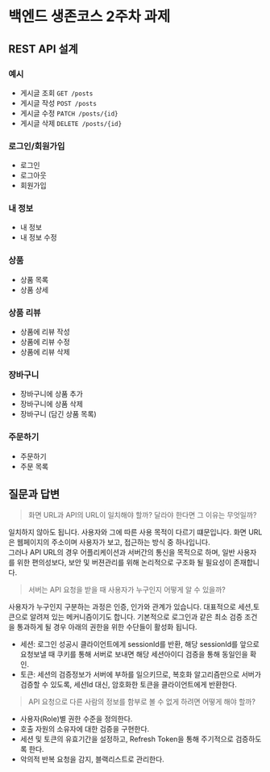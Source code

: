 # 백엔드 생존코스 2주차 과제

## REST API 설계

### 예시

- 게시글 조회 `GET /posts`
- 게시글 작성 `POST /posts`
- 게시글 수정 `PATCH /posts/{id}`
- 게시글 삭제 `DELETE /posts/{id}`

### 로그인/회원가입

- 로그인
- 로그아웃
- 회원가입

### 내 정보

- 내 정보
- 내 정보 수정

### 상품

- 상품 목록
- 상품 상세

### 상품 리뷰

- 상품에 리뷰 작성
- 상품에 리뷰 수정
- 상품에 리뷰 삭제

### 장바구니

- 장바구니에 상품 추가
- 장바구니에 상품 삭제
- 장바구니 (담긴 상품 목록)

### 주문하기

- 주문하기
- 주문 목록

## 질문과 답변

> 화면 URL과 API의 URL이 일치해야 할까? 달라야 한다면 그 이유는 무엇일까?

일치하지 않아도 됩니다. 사용자와 그에 따른 사용 목적이 다르기 떄문입니다. 화면 URL은 웹페이지의 주소이며 사용자가 보고, 접근하는 방식 중 하나입니다. <br>
그러나 API URL의 경우 어플리케이션과 서버간의 통신을 목적으로 하며, 일반 사용자를 위한 편의성보다, 보안 및 버젼관리를 위해 논리적으로 구조화 될 필요성이 존재합니다.


> 서버는 API 요청을 받을 때 사용자가 누구인지 어떻게 알 수 있을까?

사용자가 누구인지 구분하는 과정은 인증, 인가와 관계가 있습니다.
대표적으로 세션,토큰으로 알려져 있는 메커니즘이기도 합니다.
기본적으로 로그인과 같은 최소 검증 조건을 통과하게 될 경우 아래의 권한을 위한 수단들이 활성화 됩니다.

- 세션: 로그인 성공시 클라이언트에게 sessionId를 반환, 해당 sessionId를 앞으로 요청보낼 때 쿠키를 통해 서버로 보내면 해당 세션아이디 검증을 통해 동일인을 확인.
- 토큰: 세션의 검증정보가 서버에 부하를 일으키므로, 복호화 알고리즘만으로 서버가 검증할 수 있도록, 세션Id 대신, 암호화한 토큰을 클라이언트에게 반환한다.

> API 요청으로 다른 사람의 정보를 함부로 볼 수 없게 하려면 어떻게 해야 할까?

- 사용자(Role)별 권한 수준을 정의한다.
- 호출 자원의 소유자에 대한 검증을 구현한다.
- 세션 및 토큰의 유효기간을 설정하고, Refresh Token을 통해 주기적으로 검증하도록 한다.
- 악의적 반복 요청을 감지, 블랙리스트로 관리한다.
